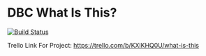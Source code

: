 # DBC What Is This?

[![Build Status](https://travis-ci.org/great-horned-owls-2014/dbc-what-is-this.svg?branch=master)](https://travis-ci.org/great-horned-owls-2014/dbc-what-is-this)

Trello Link For Project: https://trello.com/b/KXlKHQ0U/what-is-this

